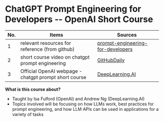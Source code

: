 # ChatGPT Prompt Engineering for Developers -- OpenAI Short Course

No. | Items | Sources
--- | --- | ---
1 | relevant resources for reference (from github) | [prompt-engineering-for-developers](https://github.com/datawhalechina/prompt-engineering-for-developers/tree/main/content)
2 | short course video on chatgpt prompt engineering | [GitHubDaily](https://space.bilibili.com/15467823/channel/seriesdetail?sid=3247315&ctype=0&fbclid=IwAR2GM0JWI8jIjbD0sqmiVzLUp0RxQcdw8YM4yUEEV-xdorz0jVJ8fLYIS_k)
3 | Official OpenAI webpage - chatgpt prompt short course | [DeepLearning.AI](https://www.deeplearning.ai/short-courses/chatgpt-prompt-engineering-for-developers/)

**What is this course about?**

- Taught by Isa Fulford (OpenAI) and Andrew Ng (DeepLearning.AI) 
- Topics involved will be focusing on how LLMs work, best practices for prompt engineering, and how LLM APIs can be used in applications for a variety of tasks
